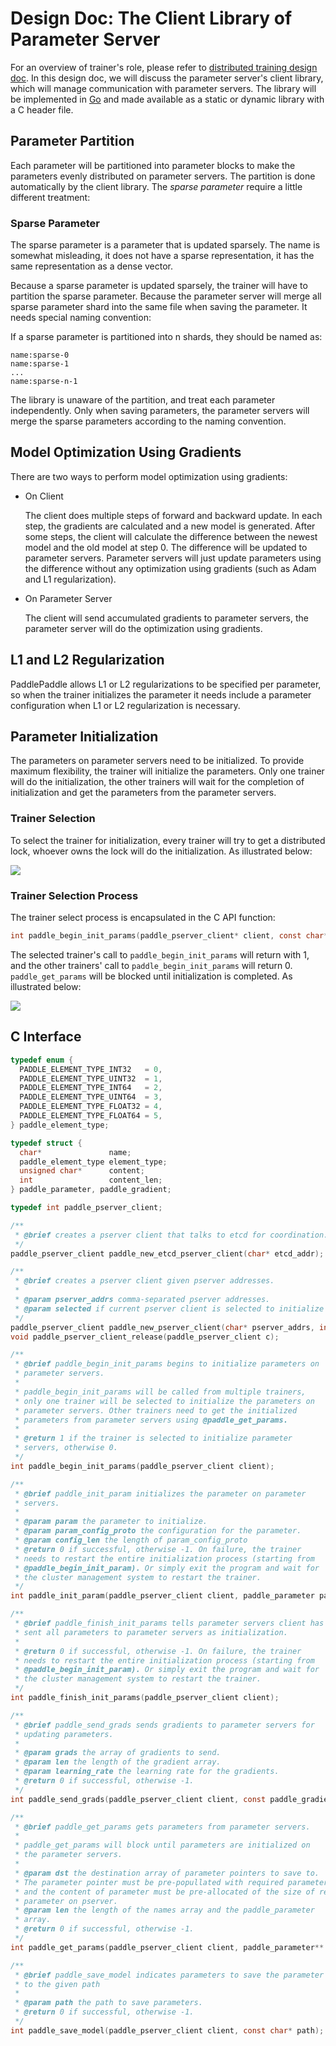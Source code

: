# Design Doc: The Client Library of Parameter Server

For an overview of trainer's role, please refer to [distributed training design doc](README.md). In this design doc, we will discuss the parameter server's client library, which will manage communication with parameter servers. The library will be implemented in [Go](https://golang.org/) and made available as a static or dynamic library with a C header file.

## Parameter Partition

Each parameter will be partitioned into parameter blocks to make the parameters evenly distributed on parameter servers. The partition is done automatically by the client library. The *sparse parameter* require a little different treatment:

### Sparse Parameter

The sparse parameter is a parameter that is updated sparsely. The name is somewhat misleading, it does not have a sparse representation, it has the same representation as a dense vector.

Because a sparse parameter is updated sparsely, the trainer will have to partition the sparse parameter. Because the parameter server will merge all sparse parameter shard into the same file when saving the parameter. It needs special naming convention:

If a sparse parameter is partitioned into n shards, they should be named as:

```text
name:sparse-0
name:sparse-1
...
name:sparse-n-1
```

The library is unaware of the partition, and treat each parameter independently. Only when saving parameters, the parameter servers will merge the sparse parameters according to the naming convention.

## Model Optimization Using Gradients

There are two ways to perform model optimization using gradients:

- On Client

  The client does multiple steps of forward and backward update. In each step, the gradients are calculated and a new model is generated. After some steps, the client will calculate the difference between the newest model and the old model at step 0. The difference will be updated to parameter servers. Parameter servers will just update parameters using the difference without any optimization using gradients (such as Adam and L1 regularization).

- On Parameter Server

  The client will send accumulated gradients to parameter servers, the parameter server will do the optimization using gradients.

## L1 and L2 Regularization

PaddlePaddle allows L1 or L2 regularizations to be specified per parameter, so when the trainer initializes the parameter it needs include a parameter configuration when L1 or L2 regularization is necessary.

## Parameter Initialization

The parameters on parameter servers need to be initialized. To provide maximum flexibility, the trainer will initialize the parameters. Only one trainer will do the initialization, the other trainers will wait for the completion of initialization and get the parameters from the parameter servers.

### Trainer Selection

To select the trainer for initialization, every trainer will try to get a distributed lock, whoever owns the lock will do the initialization. As illustrated below:

<img src="./src/init_lock.png">

### Trainer Selection Process

The trainer select process is encapsulated in the C API function:
```c
int paddle_begin_init_params(paddle_pserver_client* client, const char* config_proto);
```
The selected trainer's call to `paddle_begin_init_params` will return with 1, and the other trainers' call to `paddle_begin_init_params` will return 0. `paddle_get_params` will be blocked until initialization is completed. As illustrated below:

<img src="./src/pserver_init.png">

## C Interface

```c
typedef enum {
  PADDLE_ELEMENT_TYPE_INT32   = 0,
  PADDLE_ELEMENT_TYPE_UINT32  = 1,
  PADDLE_ELEMENT_TYPE_INT64   = 2,
  PADDLE_ELEMENT_TYPE_UINT64  = 3,
  PADDLE_ELEMENT_TYPE_FLOAT32 = 4,
  PADDLE_ELEMENT_TYPE_FLOAT64 = 5,
} paddle_element_type;

typedef struct {
  char*               name;
  paddle_element_type element_type;
  unsigned char*      content;
  int                 content_len;
} paddle_parameter, paddle_gradient;

typedef int paddle_pserver_client;

/**
 * @brief creates a pserver client that talks to etcd for coordination.
 */
paddle_pserver_client paddle_new_etcd_pserver_client(char* etcd_addr);

/**
 * @brief creates a pserver client given pserver addresses.
 *
 * @param pserver_addrs comma-separated pserver addresses.
 * @param selected if current pserver client is selected to initialize all parameter servers.
 */
paddle_pserver_client paddle_new_pserver_client(char* pserver_addrs, int selected);
void paddle_pserver_client_release(paddle_pserver_client c);

/**
 * @brief paddle_begin_init_params begins to initialize parameters on
 * parameter servers.
 *
 * paddle_begin_init_params will be called from multiple trainers,
 * only one trainer will be selected to initialize the parameters on
 * parameter servers. Other trainers need to get the initialized
 * parameters from parameter servers using @paddle_get_params.
 *
 * @return 1 if the trainer is selected to initialize parameter
 * servers, otherwise 0.
 */
int paddle_begin_init_params(paddle_pserver_client client);

/**
 * @brief paddle_init_param initializes the parameter on parameter
 * servers.
 *
 * @param param the parameter to initialize.
 * @param param_config_proto the configuration for the parameter.
 * @param config_len the length of param_config_proto
 * @return 0 if successful, otherwise -1. On failure, the trainer
 * needs to restart the entire initialization process (starting from
 * @paddle_begin_init_param). Or simply exit the program and wait for
 * the cluster management system to restart the trainer.
 */
int paddle_init_param(paddle_pserver_client client, paddle_parameter param, const unsigned char* param_config_proto, int config_len);

/**
 * @brief paddle_finish_init_params tells parameter servers client has
 * sent all parameters to parameter servers as initialization.
 *
 * @return 0 if successful, otherwise -1. On failure, the trainer
 * needs to restart the entire initialization process (starting from
 * @paddle_begin_init_param). Or simply exit the program and wait for
 * the cluster management system to restart the trainer.
 */
int paddle_finish_init_params(paddle_pserver_client client);

/**
 * @brief paddle_send_grads sends gradients to parameter servers for
 * updating parameters.
 *
 * @param grads the array of gradients to send.
 * @param len the length of the gradient array.
 * @param learning_rate the learning rate for the gradients.
 * @return 0 if successful, otherwise -1.
 */
int paddle_send_grads(paddle_pserver_client client, const paddle_gradient* grads, int len);

/**
 * @brief paddle_get_params gets parameters from parameter servers.
 *
 * paddle_get_params will block until parameters are initialized on
 * the parameter servers.
 *
 * @param dst the destination array of parameter pointers to save to.
 * The parameter pointer must be pre-popullated with required parameter name,
 * and the content of parameter must be pre-allocated of the size of required
 * parameter on pserver.
 * @param len the length of the names array and the paddle_parameter
 * array.
 * @return 0 if successful, otherwise -1.
 */
int paddle_get_params(paddle_pserver_client client, paddle_parameter** dst, int len);

/**
 * @brief paddle_save_model indicates parameters to save the parameter
 * to the given path
 *
 * @param path the path to save parameters.
 * @return 0 if successful, otherwise -1.
 */
int paddle_save_model(paddle_pserver_client client, const char* path);
```
